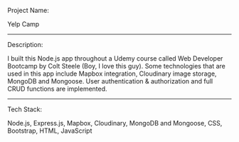 Project Name:

Yelp Camp

--------------------------

Description:

I built this Node.js app throughout a Udemy course called Web Developer Bootcamp by Colt Steele (Boy, I love this guy). Some technologies that are used in this app include Mapbox integration, Cloudinary image storage, MongoDB and Mongoose. User authentication & authorization and full CRUD functions are implemented.

---------------------------

Tech Stack:

Node.js, Express.js, Mapbox, Cloudinary, MongoDB and Mongoose, CSS, Bootstrap, HTML, JavaScript
